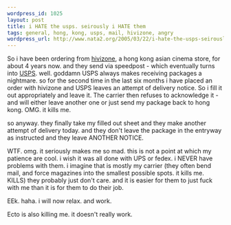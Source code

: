 ```yaml
--- 
wordpress_id: 1025
layout: post
title: i HATE the usps. seirously i HATE them
tags: general, hong, kong, usps, mail, hivizone, angry
wordpress_url: http://www.nata2.org/2005/03/22/i-hate-the-usps-seirously-i-hate-them-2/
---
```

So i have been ordering from <a href="http://www.hivizone.com">hivizone</a>, a hong kong asian cinema store, for about 4 years now. and they send via speedpost - which eventually turns into <a href="http://www.usps.com">USPS</a>. well. goddamn USPS always makes receiving packages a nightmare. so for the second time in the last six months i have placed an order with hivizone and USPS leaves an attempt of delivery notice. So i fill it out appropriately and leave it. The carrier then refuses to acknowledge it - and will either leave another one or just send my package back to hong kong. OMG. it kills me. 

so anyway. they finally take my filled out sheet and they make another attempt of delivery today. and they don't leave the package in the entryway as instructed and they leave ANOTHER NOTICE. 

WTF. omg. it seriously makes me so mad. this is not a point at which my patience are cool. i wish it was all done with UPS or fedex. i NEVER have problems with them. i imagine that is mostly my carrier (they often bend mail, and force magazines into the smallest possible spots. it kills me. KILLS) they probably just don't care. and it is easier for them to just fuck with me than it is for them to do their job. 

EEk. haha. i will now relax. and work. 

Ecto is also killing me. it doesn't really work. 

